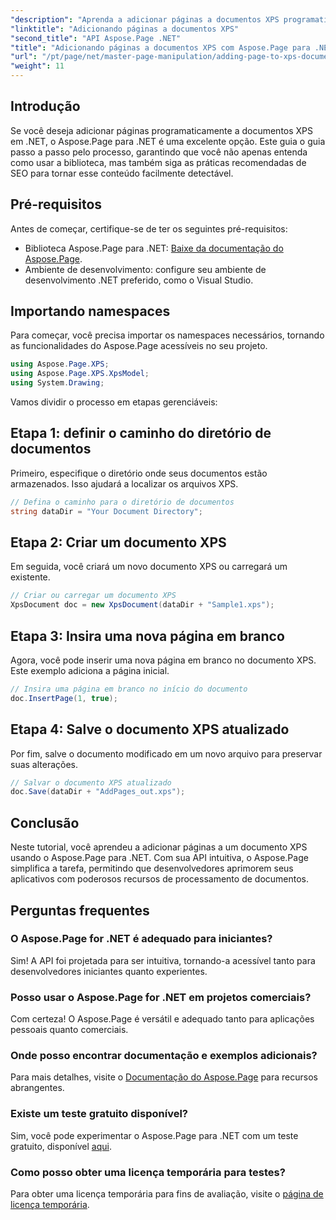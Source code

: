 ```yaml
---
"description": "Aprenda a adicionar páginas a documentos XPS programaticamente usando o Aspose.Page para .NET. Este guia completo aborda pré-requisitos, exemplos de código e perguntas frequentes."
"linktitle": "Adicionando páginas a documentos XPS"
"second_title": "API Aspose.Page .NET"
"title": "Adicionando páginas a documentos XPS com Aspose.Page para .NET"
"url": "/pt/page/net/master-page-manipulation/adding-page-to-xps-document/"
"weight": 11
---
```


## Introdução

Se você deseja adicionar páginas programaticamente a documentos XPS em .NET, o Aspose.Page para .NET é uma excelente opção. Este guia o guia passo a passo pelo processo, garantindo que você não apenas entenda como usar a biblioteca, mas também siga as práticas recomendadas de SEO para tornar esse conteúdo facilmente detectável.

## Pré-requisitos

Antes de começar, certifique-se de ter os seguintes pré-requisitos:

- Biblioteca Aspose.Page para .NET: [Baixe da documentação do Aspose.Page](https://reference.aspose.com/page/net/).
- Ambiente de desenvolvimento: configure seu ambiente de desenvolvimento .NET preferido, como o Visual Studio.

## Importando namespaces

Para começar, você precisa importar os namespaces necessários, tornando as funcionalidades do Aspose.Page acessíveis no seu projeto.

```csharp
using Aspose.Page.XPS;
using Aspose.Page.XPS.XpsModel;
using System.Drawing;
```

Vamos dividir o processo em etapas gerenciáveis:

## Etapa 1: definir o caminho do diretório de documentos

Primeiro, especifique o diretório onde seus documentos estão armazenados. Isso ajudará a localizar os arquivos XPS.

```csharp
// Defina o caminho para o diretório de documentos
string dataDir = "Your Document Directory";
```

## Etapa 2: Criar um documento XPS

Em seguida, você criará um novo documento XPS ou carregará um existente.

```csharp
// Criar ou carregar um documento XPS
XpsDocument doc = new XpsDocument(dataDir + "Sample1.xps");
```

## Etapa 3: Insira uma nova página em branco

Agora, você pode inserir uma nova página em branco no documento XPS. Este exemplo adiciona a página inicial.

```csharp
// Insira uma página em branco no início do documento
doc.InsertPage(1, true);
```

## Etapa 4: Salve o documento XPS atualizado

Por fim, salve o documento modificado em um novo arquivo para preservar suas alterações.

```csharp
// Salvar o documento XPS atualizado
doc.Save(dataDir + "AddPages_out.xps");
```

## Conclusão

Neste tutorial, você aprendeu a adicionar páginas a um documento XPS usando o Aspose.Page para .NET. Com sua API intuitiva, o Aspose.Page simplifica a tarefa, permitindo que desenvolvedores aprimorem seus aplicativos com poderosos recursos de processamento de documentos.

## Perguntas frequentes

### O Aspose.Page for .NET é adequado para iniciantes?

Sim! A API foi projetada para ser intuitiva, tornando-a acessível tanto para desenvolvedores iniciantes quanto experientes.

### Posso usar o Aspose.Page for .NET em projetos comerciais?

Com certeza! O Aspose.Page é versátil e adequado tanto para aplicações pessoais quanto comerciais.

### Onde posso encontrar documentação e exemplos adicionais?

Para mais detalhes, visite o [Documentação do Aspose.Page](https://reference.aspose.com/page/net/) para recursos abrangentes.

### Existe um teste gratuito disponível?

Sim, você pode experimentar o Aspose.Page para .NET com um teste gratuito, disponível [aqui](https://releases.aspose.com/).

### Como posso obter uma licença temporária para testes?

Para obter uma licença temporária para fins de avaliação, visite o [página de licença temporária](https://purchase.conholdate.com/temporary-license/).